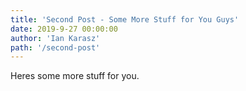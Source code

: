 ```yaml
---
title: 'Second Post - Some More Stuff for You Guys'
date: 2019-9-27 00:00:00
author: 'Ian Karasz'
path: '/second-post'
---
```


Heres some more stuff for you.